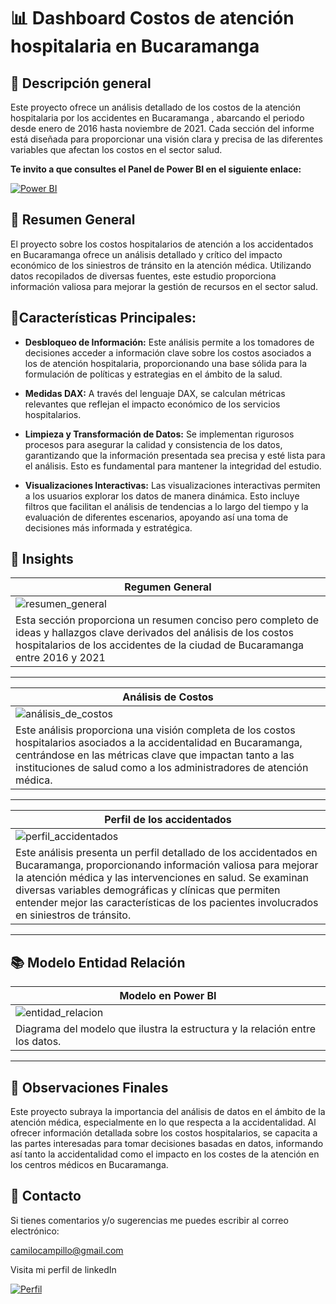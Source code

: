 # 📊 Dashboard Costos de atención hospitalaria en Bucaramanga

## 📌 Descripción general

Este proyecto ofrece un análisis detallado de los costos de la atención hospitalaria por los accidentes en Bucaramanga , abarcando el periodo desde enero de 2016 hasta noviembre de 2021. Cada sección del informe está diseñada para proporcionar una visión clara y precisa de las diferentes variables que afectan los costos en el sector salud.

**Te invito a que consultes el Panel de Power BI en el siguiente enlace:**

[![Power BI](https://img.shields.io/badge/Power%20BI-Dashboard-yellow)](https://app.powerbi.com/view?r=eyJrIjoiY2UyMDNkNDktMzQxNS00ZjRlLTliN2ItMmQxNTg4YjYxYjA4IiwidCI6ImZkNjljZTFiLTIwYzYtNDJlYy1iNTRlLTZkMWIzODcwYWM2ZSIsImMiOjR9)

## 📝 Resumen General

El proyecto sobre los costos hospitalarios de atención a los accidentados en Bucaramanga ofrece un análisis detallado y crítico del impacto económico de los siniestros de tránsito en la atención médica. Utilizando datos recopilados de diversas fuentes, este estudio proporciona información valiosa para mejorar la gestión de recursos en el sector salud.
 

## 📍Características Principales:

- **Desbloqueo de Información:** Este análisis permite a los tomadores de decisiones acceder a información clave sobre los costos asociados a los de atención hospitalaria, proporcionando una base sólida para la formulación de políticas y estrategias en el ámbito de la salud.

- **Medidas DAX:** A través del lenguaje DAX, se calculan métricas relevantes que reflejan el impacto económico de los servicios hospitalarios.

- **Limpieza y Transformación de Datos:** Se implementan rigurosos procesos para asegurar la calidad y consistencia de los datos, garantizando que la información presentada sea precisa y esté lista para el análisis. Esto es fundamental para mantener la integridad del estudio.

- **Visualizaciones Interactivas:** Las visualizaciones interactivas permiten a los usuarios explorar los datos de manera dinámica. Esto incluye filtros que facilitan el análisis de tendencias a lo largo del tiempo y la evaluación de diferentes escenarios, apoyando así una toma de decisiones más informada y estratégica.

## 🎯 Insights

| Regumen General |
|-------------|
| ![resumen_general](Imágenes/resumen_general.png) | 
| Esta sección proporciona un resumen conciso pero completo de ideas y hallazgos clave derivados del análisis de los costos hospitalarios de los accidentes de la ciudad de Bucaramanga entre 2016 y 2021 |

---

| Análisis de Costos |
| ---------------- |
| ![análisis_de_costos](Imágenes/analisis_costos.png) |
| Este análisis proporciona una visión completa de los costos hospitalarios asociados a la accidentalidad en Bucaramanga, centrándose en las métricas clave que impactan tanto a las instituciones de salud como a los administradores de atención médica.|

---

| Perfil de los accidentados |
|-------|
| ![perfil_accidentados](Imágenes/perfil_accidentados.png) | 
| Este análisis presenta un perfil detallado de los accidentados en Bucaramanga, proporcionando información valiosa para mejorar la atención médica y las intervenciones en salud. Se examinan diversas variables demográficas y clínicas que permiten entender mejor las características de los pacientes involucrados en siniestros de tránsito. |

---

## 📚  Modelo Entidad Relación

| Modelo en Power BI |
|-------|
| ![entidad_relacion](Imágenes/modelo_entidad_relacion.png) | 
| Diagrama del modelo que ilustra la estructura y la relación entre los datos. |

---

## 🌟 Observaciones Finales

Este proyecto subraya la importancia del análisis de datos en el ámbito de la atención médica, especialmente en lo que respecta a la accidentalidad. Al ofrecer información detallada sobre los costos hospitalarios, se capacita a las partes interesadas para tomar decisiones basadas en datos, informando así tanto la accidentalidad como el impacto en los costes de la atención en los centros médicos en Bucaramanga. 

## 📝 Contacto

Si tienes comentarios y/o sugerencias me puedes escribir al correo electrónico:

camilocampillo@gmail.com

Visita mi perfil de linkedIn

[![Perfil](https://img.shields.io/badge/LinkedIn-blue?logoColor=blue)](https://www.linkedin.com/in/camilo-campillo-mart%C3%ADnez/)
